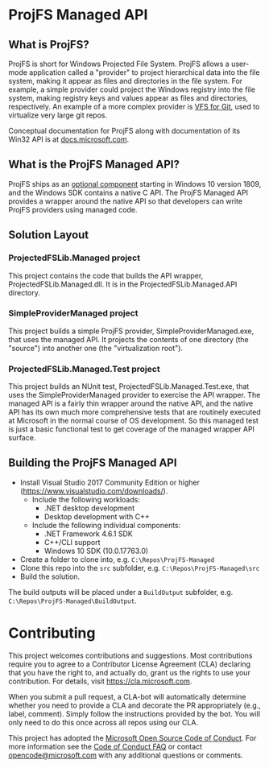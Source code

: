 # ProjFS Managed API

## What is ProjFS?

ProjFS is short for Windows Projected File System.  ProjFS allows a user-mode application called a
"provider" to project hierarchical data into the file system, making it appear as files and directories
in the file system. For example, a simple provider could project the Windows registry into the file
system, making registry keys and values appear as files and directories, respectively. An example of
a more complex provider is [VFS for Git](https://github.com/Microsoft/VFSForGit), used to virtualize
very large git repos.

Conceptual documentation for ProjFS along with documentation of its Win32 API is at
[docs.microsoft.com](https://docs.microsoft.com/en-us/windows/desktop/projfs/projected-file-system).

## What is the ProjFS Managed API?

ProjFS ships as an [optional component](https://docs.microsoft.com/en-us/windows/desktop/projfs/enabling-windows-projected-file-system)
starting in Windows 10 version 1809, and the Windows SDK contains a native C API.  The ProjFS Managed
API provides a wrapper around the native API so that developers can write ProjFS providers
using managed code.

## Solution Layout

### ProjectedFSLib.Managed project

This project contains the code that builds the API wrapper, ProjectedFSLib.Managed.dll.  It is in the
ProjectedFSLib.Managed.API directory.

### SimpleProviderManaged project

This project builds a simple ProjFS provider, SimpleProviderManaged.exe, that uses the managed API.
It projects the contents of one directory (the "source") into another one (the "virtualization root").

### ProjectedFSLib.Managed.Test project

This project builds an NUnit test, ProjectedFSLib.Managed.Test.exe, that uses the SimpleProviderManaged
provider to exercise the API wrapper.  The managed API is a fairly thin wrapper around the native API,
and the native API has its own much more comprehensive tests that are routinely executed at Microsoft
in the normal course of OS development.  So this managed test is just a basic functional test to get
coverage of the managed wrapper API surface.

## Building the ProjFS Managed API

* Install Visual Studio 2017 Community Edition or higher (https://www.visualstudio.com/downloads/).
  * Include the following workloads: 
    * .NET desktop development
    * Desktop development with C++
  * Include the following individual components:
    * .NET Framework 4.6.1 SDK
    * C++/CLI support
    * Windows 10 SDK (10.0.17763.0)
* Create a folder to clone into, e.g. `C:\Repos\ProjFS-Managed`
* Clone this repo into the `src` subfolder, e.g. `C:\Repos\ProjFS-Managed\src`
* Build the solution.

The build outputs will be placed under a `BuildOutput` subfolder, e.g. `C:\Repos\ProjFS-Managed\BuildOutput`.

# Contributing

This project welcomes contributions and suggestions.  Most contributions require you to agree to a
Contributor License Agreement (CLA) declaring that you have the right to, and actually do, grant us
the rights to use your contribution. For details, visit https://cla.microsoft.com.

When you submit a pull request, a CLA-bot will automatically determine whether you need to provide
a CLA and decorate the PR appropriately (e.g., label, comment). Simply follow the instructions
provided by the bot. You will only need to do this once across all repos using our CLA.

This project has adopted the [Microsoft Open Source Code of Conduct](https://opensource.microsoft.com/codeofconduct/).
For more information see the [Code of Conduct FAQ](https://opensource.microsoft.com/codeofconduct/faq/) or
contact [opencode@microsoft.com](mailto:opencode@microsoft.com) with any additional questions or comments.
